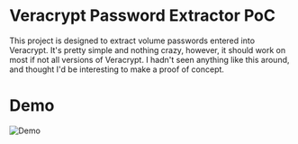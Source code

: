 # Veracrypt Password Extractor PoC
This project is designed to extract volume passwords entered into Veracrypt. It's pretty simple and nothing crazy, however, it should work on most if not all versions of Veracrypt. I hadn't seen anything like this around, and thought I'd be interesting to make a proof of concept.

# Demo
![Demo](https://i.imgur.com/QNuMsgs.gif)
